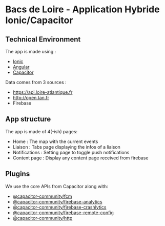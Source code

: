 # Bacs de Loire - Application Hybride Ionic/Capacitor

## Technical Environment

The app is made using :
- [Ionic](https://ionicframework.com/)
- [Angular](https://angular.io/)
- [Capacitor](https://capacitorjs.com/)

Data comes from 3 sources : 
- https://api.loire-atlantique.fr
- http://open.tan.fr
- Firebase

## App structure

The app is made of 4(-ish) pages:
- Home : The map with the current events
- Liaison : Tabs page displaying the infos of a liaison
- Notifications : Setting page to toggle push notifications
- Content page : Display any content page received from firebase

## Plugins

We use the core APIs from Capacitor along with:

- [@capacitor-community/fcm](https://github.com/capacitor-community/fcm)
- [@capacitor-community/firebase-analytics](https://github.com/capacitor-community/firebase-analytics)
- [@capacitor-community/firebase-crashlytics](https://github.com/capacitor-community/firebase-crashlytics)
- [@capacitor-community/firebase-remote-config](https://github.com/capacitor-community/firebase-remote-config)
- [@capacitor-community/http](https://github.com/capacitor-community/http)
